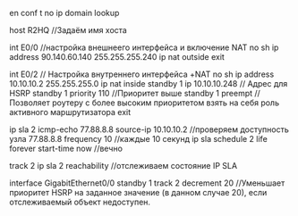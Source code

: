 en
conf t
no ip domain lookup

host R2HQ    //Задаём имя хоста

int E0/0         //настройка внешнеего интерфейса и включение NAT
 no sh
 ip address 90.140.60.140 255.255.255.240
 ip nat outside
exit

int E0/2  // Настройка внутреннего интерфейса +NAT
 no sh 
 ip address 10.10.10.2 255.255.255.0
 ip nat inside
 standby 1 ip 10.10.10.248 // Адрес для HSRP
 standby 1 priority 110 //Приоритет выше
 standby 1 preempt //Позволяет роутеру с более высоким приоритетом взять на себя роль активного маршрутизатора
exit

ip sla 2
 icmp-echo 77.88.8.8 source-ip 10.10.10.2 //проверяем доступность узла 77.88.8.8
 frequency 10 //каждые 10 секунд
ip sla schedule 2 life forever start-time now //вечно

track 2 ip sla 2 reachability //отслеживаем состояние IP SLA

interface GigabitEthernet0/0
 standby 1 track 2 decrement 20   //Уменьшает приоритет HSRP на заданное значение (в данном случае 20), если отслеживаемый объект недоступен.
 
 
 
 
